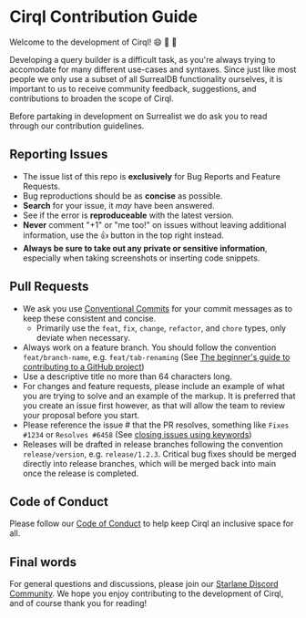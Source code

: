 # Cirql Contribution Guide
Welcome to the development of Cirql! 😄 🎉 🎊

Developing a query builder is a difficult task, as you're always trying to accomodate for many different use-cases and syntaxes. Since just like most people we only use a subset of all SurrealDB functionality ourselves, it is important to us to receive community feedback, suggestions, and contributions to broaden the scope of Cirql.

Before partaking in development on Surrealist we do ask you to read through our contribution guidelines.

## Reporting Issues
* The issue list of this repo is **exclusively** for Bug Reports and Feature Requests.
* Bug reproductions should be as **concise** as possible.
* **Search** for your issue, it _may_ have been answered.
* See if the error is **reproduceable** with the latest version.
* **Never** comment "+1" or "me too!" on issues without leaving additional information, use the :+1: button in the top right instead.
* **Always be sure to take out any private or sensitive information**, especially when taking screenshots or inserting code snippets.

## Pull Requests
* We ask you use [Conventional Commits](https://www.conventionalcommits.org/) for your commit messages as to keep these consistent and concise.
  * Primarily use the `feat`, `fix`, `change`, `refactor`, and `chore` types, only deviate when necessary.
* Always work on a feature branch. You should follow the convention `feat/branch-name`, e.g. `feat/tab-renaming` (See [The beginner's guide to contributing to a GitHub project](https://akrabat.com/the-beginners-guide-to-contributing-to-a-github-project/))
* Use a descriptive title no more than 64 characters long.
* For changes and feature requests, please include an example of what you are trying to solve and an example of the markup. It is preferred that you create an issue first however, as that will allow the team to review your proposal before you start. 
* Please reference the issue # that the PR resolves, something like `Fixes #1234` or `Resolves #6458` (See [closing issues using keywords](https://help.github.com/articles/closing-issues-using-keywords/))
* Releases will be drafted in release branches following the convention `release/version`, e.g. `release/1.2.3`. Critical bug fixes should be merged directly into release branches, which will be merged back into main once the release is completed.

## Code of Conduct
Please follow our [Code of Conduct](CODE_OF_CONDUCT.md) to help keep Cirql an inclusive space for all.

## Final words
For general questions and discussions, please join our [Starlane Discord Community](https://discord.gg/exaQDX2). We hope you enjoy contributing to the development of Cirql, and of course thank you for reading!